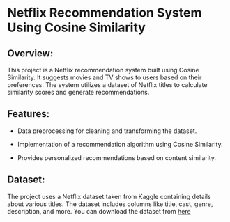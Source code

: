 # Netflix Recommendation System Using Cosine Similarity

## Overview:

This project is a Netflix recommendation system built using Cosine Similarity. It suggests movies and TV shows to users based on their preferences. The system utilizes a dataset of Netflix titles to calculate similarity scores and generate recommendations.


## Features:

* Data preprocessing for cleaning and transforming the dataset.

* Implementation of a recommendation algorithm using Cosine Similarity.

* Provides personalized recommendations based on content similarity.


## Dataset:

The project uses a Netflix dataset taken from Kaggle containing details about various titles. The dataset includes columns like title, cast, genre, description, and more. You can download the dataset from [here](https://www.kaggle.com/datasets/shivamb/netflix-shows)
